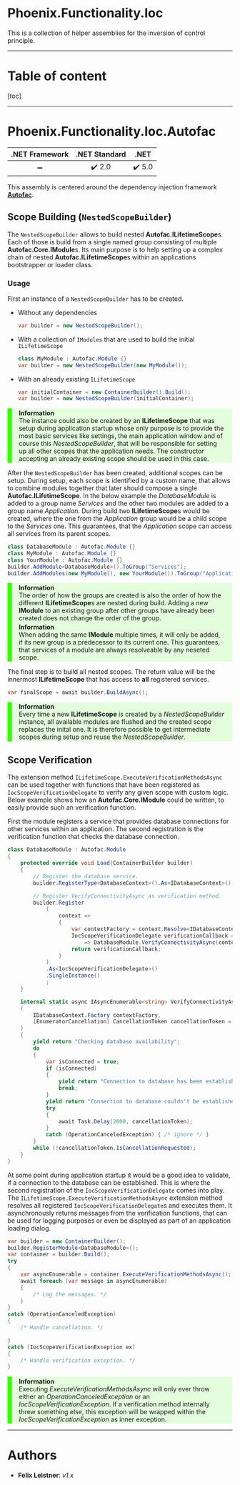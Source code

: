 # Phoenix.Functionality.Ioc

This is a collection of helper assemblies for the inversion of control principle.
___

# Table of content

[toc]
___

# Phoenix.Functionality.Ioc.Autofac

| .NET Framework | .NET Standard | .NET |
| :-: | :-: | :-: |
| :heavy_minus_sign: | :heavy_check_mark: 2.0 | :heavy_check_mark: 5.0 |

This assembly is centered around the dependency injection framework [**Autofac**](https://github.com/autofac/Autofac).

## Scope Building (`NestedScopeBuilder`)

The `NestedScopeBuilder` allows to build nested **Autofac.ILifetimeScope**s. Each of those is build from a single named group consisting of multiple **Autofac.Core.IModule**s. Its main purpose is to help setting up a complex chain of nested **Autofac.ILifetimeScope**s within an applications bootstrapper or loader class.

### Usage

First an instance of a `NestedScopeBuilder` has to be created.

- Without any dependencies

	```csharp
	var builder = new NestedScopeBuilder();
	```
- With a collection of `IModules` that are used to build the initial `ILifetimeScope`

	```csharp
	class MyModule : Autofac.Module {}
	var builder = new NestedScopeBuilder(new MyModule());
	```
- With an already existing `ILifetimeScope`

	```csharp
	var initialContainer = new ContainerBuilder().Build();
	var builder = new NestedScopeBuilder(initialContainer);
	```

<div style='padding:0.1em; border-style: solid; border-width: 0px; border-left-width: 10px; border-color: #37ff00; background-color: #37ff0020' >
	<span style='margin-left:1em; text-align:left'>
    	<b>Information</b>
    </span>
    <br>
	<div style='margin-left:1em; margin-right:1em;'>
		The instance could also be created by an <b>ILifetimeScope</b> that was setup during application startup whose only purpose is to provide the most basic services like settings, the main application window and of course this <i>NestedScopeBuilder</i>, that will be responsible for setting up all other scopes that the application needs. The constructor accepting an already existing scope should be used in this case.
    </div>
</div>


After the `NestedScopeBuilder` has been created, additional scopes can be setup. During setup, each scope is identified by a custom name, that allows to combine modules together that later should compose a single **Autofac.ILifetimeScope**. In the below example the _DatabaseModule_ is added to a group name _Services_ and the other two modules are added to a group name _Application_. During build two **ILifetimeScope**s would be created, where the one from the _Application_ group would be a child scope to the _Services_ one. This guarantees, that the _Application_ scope can access all services from its parent scopes.

```csharp
class DatabaseModule : Autofac.Module {}
class MyModule : Autofac.Module {}
class YourModule : Autofac.Module {}
builder.AddModule<DatabaseModule>().ToGroup("Services");
builder.AddModules(new MyModule(), new YourModule()).ToGroup("Application");
```

<div style='padding:0.1em; border-style: solid; border-width: 0px; border-left-width: 10px; border-color: #37ff00; background-color: #37ff0020' >
	<span style='margin-left:1em; text-align:left'>
    	<b>Information</b>
    </span>
    <br>
	<div style='margin-left:1em; margin-right:1em;'>
    	The order of how the groups are created is also the order of how the different <b>ILifetimeScope</b>s are nested during build. Adding a new <b>IModule</b> to an existing group after other groups have already been created does not change the order of the group.
    </div>
</div>

<div style='padding:0.1em; border-style: solid; border-width: 0px; border-left-width: 10px; border-color: #37ff00; background-color: #37ff0020' >
	<span style='margin-left:1em; text-align:left'>
    	<b>Information</b>
    </span>
    <br>
	<div style='margin-left:1em; margin-right:1em;'>
    	When adding the same <b>IModule</b> multiple times, it will only be added, if its new group is a predecessor to its current one. This guarantees, that services of a module are always resolveable by any neseted scope.
    </div>
</div>

The final step is to build all nested scopes. The return value will be the innermost **ILifetimeScope** that has access to **all** registered services.

```cs
var finalScope = await builder.BuildAsync();
```

<div style='padding:0.1em; border-style: solid; border-width: 0px; border-left-width: 10px; border-color: #37ff00; background-color: #37ff0020' >
	<span style='margin-left:1em; text-align:left'>
    	<b>Information</b>
    </span>
    <br>
	<div style='margin-left:1em; margin-right:1em;'>
    	Every time a new <b>ILifetimeScope</b> is created by a <i>NestedScopeBuilder</i> instance, all available modules are flushed and the created scope replaces the inital one. It is therefore possible to get intermediate scopes during setup and reuse the <i>NestedScopeBuilder</i>.
    </div>
</div>



## Scope Verification

The extension method `ILifetimeScope.ExecuteVerificationMethodsAsync` can be used together with functions that have been registered as `IocScopeVerificationDelegate` to verify any given scope with custom logic. Below example shows how an **Autofac.Core.IModule** could be written, to easily provide such an verification function.

First the module registers a service that provides database connections for other services within an application. The second registration is the verification function that checks the database connection.

```csharp
class DatabaseModule : Autofac.Module
{
	protected override void Load(ContainerBuilder builder)
	{
		// Register the database service.
		builder.RegisterType<DatabaseContext>().As<IDatabaseContext>();

		// Register VerifyConnectivityAsync as verification method.
		builder.Register
			(
				context =>
				{
					var contextFactory = context.Resolve<IDatabaseContext.Factory>();
					IocScopeVerificationDelegate verificationCallback = token
						=> DatabaseModule.VerifyConnectivityAsync(contextFactory, token);
					return verificationCallback;
				}
			)
			.As<IocScopeVerificationDelegate>()
			.SingleInstance()
			;
	}

	internal static async IAsyncEnumerable<string> VerifyConnectivityAsync
	(
		IDatabaseContext.Factory contextFactory,
		[EnumeratorCancellation] CancellationToken cancellationToken = default
	)
	{
		yield return "Checking database availability";
		do
		{
			var isConnected = true;
			if (isConnected)
			{
				yield return "Connection to database has been established.";
				break;
			}
			yield return "Connection to database couldn't be established. Trying again...";
			try
			{
				await Task.Delay(2000, cancellationToken);
			}
			catch (OperationCanceledException) { /* ignore */ }
		}
		while (!cancellationToken.IsCancellationRequested);
	}
}
```
At some point during application startup it would be a good idea to validate, if a connection to the database can be established. This is where the second registration of the `IocScopeVerificationDelegate` comes into play. The `ILifetimeScope.ExecuteVerificationMethodsAsync` extension method resolves all registered `IocScopeVerificationDelegate`s and executes them. It asynchronously returns messages from the verification functions, that can be used for logging purposes or even be displayed as part of an application loading dialog.

```csharp
var builder = new ContainerBuilder();
builder.RegisterModule<DatabaseModule>();
var container = builder.Build();
try
{
	var asyncEnumerable = container.ExecuteVerificationMethodsAsync();
	await foreach (var message in asyncEnumerable)
	{
		/* Log the messages. */
	}
}
catch (OperationCanceledException)
{
	/* Handle cancellation. */

}
catch (IocScopeVerificationException ex)
{
	/* Handle verification exception. */
}
```
<div style='padding:0.1em; border-style: solid; border-width: 0px; border-left-width: 10px; border-color: #37ff00; background-color: #37ff0020' >
	<span style='margin-left:1em; text-align:left'>
    	<b>Information</b>
    </span>
    <br>
	<div style='margin-left:1em; margin-right:1em;'>
        Executing <i>ExecuteVerificationMethodsAsync</i> will only ever throw either an <i>OperationCanceledException</i> or an <i>IocScopeVerificationException</i>. If a verification method internally threw something else, this exception will be wrapped within the <i>IocScopeVerificationException</i> as inner exception.
    </div>
</div>

___

# Authors

* **Felix Leistner**: _v1.x_